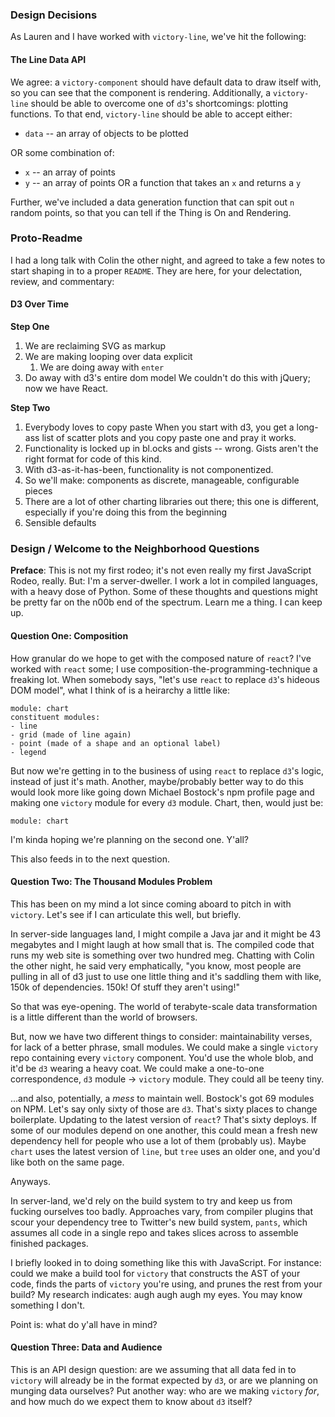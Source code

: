 ### Design Decisions

As Lauren and I have worked with `victory-line`, we've hit the following:

#### The Line Data API

We agree: a `victory-component` should have default data to draw itself with, so
you can see that the component is rendering. Additionally, a `victory-line`
should be able to overcome one of `d3`'s shortcomings: plotting functions. To
that end, `victory-line` should be able to accept either:

- `data` -- an array of objects to be plotted

OR some combination of:

- `x` -- an array of points
- `y` -- an array of points OR a function that takes an `x` and returns a `y`

Further, we've included a data generation function that can spit out `n` random
points, so that you can tell if the Thing is On and Rendering.


### Proto-Readme

I had a long talk with Colin the other night, and agreed to take a few notes to
start shaping in to a proper `README`. They are here, for your delectation,
review, and commentary:

#### D3 Over Time

**Step One**

1.  We are reclaiming SVG as markup
2.  We are making looping over data explicit
    1. We are doing away with `enter`
3.  Do away with d3's entire dom model
    We couldn't do this with jQuery; now we have React.

**Step Two**

1.  Everybody loves to copy paste
    When you start with d3, you get a long-ass list of scatter plots and you copy
    paste one and pray it works.
2.  Functionality is locked up in bl.ocks and gists -- wrong. Gists aren't the
    right format for code of this kind.
3.  With d3-as-it-has-been, functionality is not componentized. 
4.  So we'll make: components as discrete, manageable, configurable pieces
5.  There are a lot of other charting libraries out there; this one is
    different, especially if you're doing this from the beginning
6.  Sensible defaults


### Design / Welcome to the Neighborhood Questions

**Preface**: This is not my first rodeo; it's not even really my first
  JavaScript Rodeo, really. But: I'm a server-dweller. I work a lot in compiled
  languages, with a heavy dose of Python. Some of these thoughts and questions
  might be pretty far on the n00b end of the spectrum. Learn me a thing. I can
  keep up.


#### Question One: Composition

How granular do we hope to get with the composed nature of `react`? I've worked
with `react` some; I use composition-the-programming-technique a freaking
lot. When somebody says, "let's use `react` to replace `d3`'s hideous DOM
model", what I think of is a heirarchy a little like:

```
module: chart
constituent modules:
- line
- grid (made of line again)
- point (made of a shape and an optional label)
- legend
```

But now we're getting in to the business of using `react` to replace `d3`'s
logic, instead of just it's math. Another, maybe/probably better way to do this
would look more like going down Michael Bostock's npm profile page and making
one `victory`  module for every `d3` module. Chart, then, would just be:

```
module: chart
```

I'm kinda hoping we're planning on the second one. Y'all?

This also feeds in to the next question.

#### Question Two: The Thousand Modules Problem

This has been on my mind a lot since coming aboard to pitch in with
`victory`. Let's see if I can articulate this well, but briefly.

In server-side languages land, I might compile a Java jar and it might be 43
megabytes and I might laugh at how small that is. The compiled code that runs my
web site is something over two hundred meg. Chatting with Colin the other night,
he said very emphatically, "you know, most people are pulling in all of d3 just
to use one little thing and it's saddling them with like, 150k of
dependencies. 150k! Of stuff they aren't using!"

So that was eye-opening. The world of terabyte-scale data transformation is a
little different than the world of browsers.

But, now we have two different things to consider: maintainability verses, for
lack of a better phrase, small modules. We could make a single `victory` repo
containing every `victory` component. You'd use the whole blob, and it'd be `d3`
wearing a heavy coat. We could make a one-to-one correspondence, `d3` module ->
`victory` module. They could all be teeny tiny.

...and also, potentially, a _mess_ to maintain well. Bostock's got 69 modules on
NPM. Let's say only sixty of those are `d3`. That's sixty places to change
boilerplate. Updating to the latest version of `react`? That's sixty
deploys. If some of our modules depend on one another, this could mean a fresh
new dependency hell for people who use a lot of them (probably us). Maybe
`chart` uses the latest version of `line`, but `tree` uses an older one, and
you'd like both on the same page.

Anyways.

In server-land, we'd rely on the build system to try and keep us from fucking
ourselves too badly. Approaches vary, from compiler plugins that scour your
dependency tree to Twitter's new build system, `pants`, which assumes all code
in a single repo and takes slices across to assemble finished packages.

I briefly looked in to doing something like this with JavaScript. For instance:
could we make a build tool for `victory` that constructs the AST of your code,
finds the parts of `victory` you're using, and prunes the rest from your build?
My research indicates: augh augh augh my eyes. You may know something I don't.

Point is: what do y'all have in mind?

#### Question Three: Data and Audience

This is an API design question: are we assuming that all data fed in to
`victory` will already be in the format expected by `d3`, or are we planning on
munging data ourselves? Put another way: who are we making `victory` _for_, and
how much do we expect them to know about `d3` itself? 


